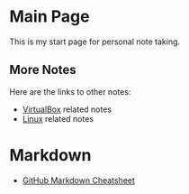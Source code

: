 # Main Page
This is my start page for personal note taking.

## More Notes

Here are the links to other notes:
- [VirtualBox](virtualbox.md) related notes
- [Linux](linux.md) related notes

# Markdown

- [GitHub Markdown Cheatsheet](https://github.com/adam-p/markdown-here/wiki/Markdown-Cheatsheet#code)

